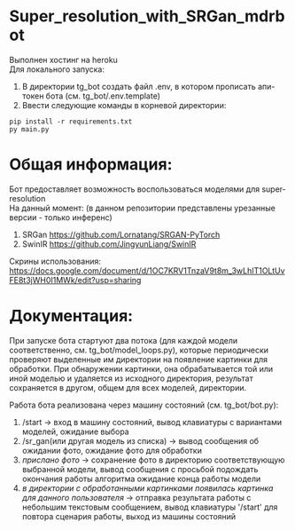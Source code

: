 # Super_resolution_with_SRGan_mdrbot

Выполнен хостинг на heroku  
Для локального запуска:  
1. В директории tg_bot создать файл .env, в котором прописать апи-токен бота (см. tg_bot/.env.template)  
2. Ввести следующие команды в корневой директории:  
```
pip install -r requirements.txt
py main.py
```

# Общая информация:
Бот предоставляет возможность воспользоваться моделями для super-resolution  
На данный момент: (в данном репозитории представлены урезанные версии - только инференс)
1. SRGan https://github.com/Lornatang/SRGAN-PyTorch
2. SwinIR https://github.com/JingyunLiang/SwinIR

Скрины использования:  
https://docs.google.com/document/d/1OC7KRV1TnzaV9t8m_3wLhIT1OLtUvFE8t3jWH0I1MWk/edit?usp=sharing

# Документация:  
При запуске бота стартуют два потока (для каждой модели соответственно, см. tg_bot/model_loops.py), которые периодически проверяют выделенные им директории на появление картинки для обработки. При обнаружении картинки, она обрабатывается той или иной моделью и удаляется из исходного директория, результат сохраняется в другом, общем для всех моделей, директории.

Работа бота реализована через машину состояний (см. tg_bot/bot.py):  
1. /start -> вход в машину состояний, вывод клавиатуры с вариантами моделей, ожидание выбора
2. /sr_gan(или другая модель из списка) -> вывод сообщения об ожидании фото, ожидание фото для обработки
3. *прислано фото* -> сохранение фото в директорию соответствующую выбранной модели, вывод сообщения с просьбой подождать окончания работы алгоритма ожидание конца работы модели
4. *в директории с обработанными картинками появилась картинка для данного пользователя* -> отправка результата работы с небольшим текстовым сообщением, вывод клавиатуры '/start' для повтора сценария работы, выход из машины состояний

